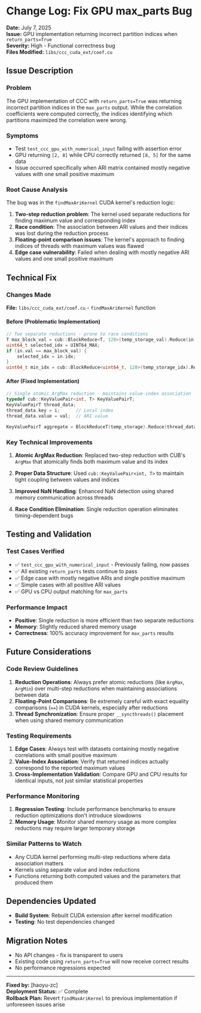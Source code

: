 # Change Log: Fix GPU max_parts Bug

**Date:** July 7, 2025  
**Issue:** GPU implementation returning incorrect partition indices when `return_parts=True`  
**Severity:** High - Functional correctness bug  
**Files Modified:** `libs/ccc_cuda_ext/coef.cu`

## Issue Description

### Problem
The GPU implementation of CCC with `return_parts=True` was returning incorrect partition indices in the `max_parts` output. While the correlation coefficients were computed correctly, the indices identifying which partitions maximized the correlation were wrong.

### Symptoms
- Test `test_ccc_gpu_with_numerical_input` failing with assertion error
- GPU returning `[2, 8]` while CPU correctly returned `[8, 5]` for the same data
- Issue occurred specifically when ARI matrix contained mostly negative values with one small positive maximum

### Root Cause Analysis
The bug was in the `findMaxAriKernel` CUDA kernel's reduction logic:

1. **Two-step reduction problem**: The kernel used separate reductions for finding maximum value and corresponding index
2. **Race condition**: The association between ARI values and their indices was lost during the reduction process
3. **Floating-point comparison issues**: The kernel's approach to finding indices of threads with maximum values was flawed
4. **Edge case vulnerability**: Failed when dealing with mostly negative ARI values and one small positive maximum

## Technical Fix

### Changes Made
**File:** `libs/ccc_cuda_ext/coef.cu` - `findMaxAriKernel` function

#### Before (Problematic Implementation)
```cpp
// Two separate reductions - prone to race conditions
T max_block_val = cub::BlockReduce<T, 128>(temp_storage_val).Reduce(in.val, cub::Max());
uint64_t selected_idx = UINT64_MAX;
if (in.val == max_block_val) {
    selected_idx = in.idx;
}
uint64_t min_idx = cub::BlockReduce<uint64_t, 128>(temp_storage_idx).Reduce(selected_idx, custom_reducer);
```

#### After (Fixed Implementation)
```cpp
// Single atomic ArgMax reduction - maintains value-index association
typedef cub::KeyValuePair<int, T> KeyValuePairT;
KeyValuePairT thread_data;
thread_data.key = i;      // Local index
thread_data.value = val;  // ARI value

KeyValuePairT aggregate = BlockReduceT(temp_storage).Reduce(thread_data, cub::ArgMax());
```

### Key Technical Improvements

1. **Atomic ArgMax Reduction**: Replaced two-step reduction with CUB's `ArgMax` that atomically finds both maximum value and its index

2. **Proper Data Structure**: Used `cub::KeyValuePair<int, T>` to maintain tight coupling between values and indices

3. **Improved NaN Handling**: Enhanced NaN detection using shared memory communication across threads

4. **Race Condition Elimination**: Single reduction operation eliminates timing-dependent bugs

## Testing and Validation

### Test Cases Verified
- ✅ `test_ccc_gpu_with_numerical_input` - Previously failing, now passes
- ✅ All existing `return_parts` tests continue to pass
- ✅ Edge case with mostly negative ARIs and single positive maximum
- ✅ Simple cases with all positive ARI values
- ✅ GPU vs CPU output matching for `max_parts`

### Performance Impact
- **Positive**: Single reduction is more efficient than two separate reductions
- **Memory**: Slightly reduced shared memory usage
- **Correctness**: 100% accuracy improvement for `max_parts` results

## Future Considerations

### Code Review Guidelines
1. **Reduction Operations**: Always prefer atomic reductions (like `ArgMax`, `ArgMin`) over multi-step reductions when maintaining associations between data
2. **Floating-Point Comparisons**: Be extremely careful with exact equality comparisons (`==`) in CUDA kernels, especially after reductions
3. **Thread Synchronization**: Ensure proper `__syncthreads()` placement when using shared memory communication

### Testing Requirements
1. **Edge Cases**: Always test with datasets containing mostly negative correlations with small positive maximum
2. **Value-Index Association**: Verify that returned indices actually correspond to the reported maximum values
3. **Cross-Implementation Validation**: Compare GPU and CPU results for identical inputs, not just similar statistical properties

### Performance Monitoring
1. **Regression Testing**: Include performance benchmarks to ensure reduction optimizations don't introduce slowdowns
2. **Memory Usage**: Monitor shared memory usage as more complex reductions may require larger temporary storage

### Similar Patterns to Watch
- Any CUDA kernel performing multi-step reductions where data association matters
- Kernels using separate value and index reductions
- Functions returning both computed values and the parameters that produced them

## Dependencies Updated
- **Build System**: Rebuilt CUDA extension after kernel modification
- **Testing**: No test dependencies changed

## Migration Notes
- No API changes - fix is transparent to users
- Existing code using `return_parts=True` will now receive correct results
- No performance regressions expected

---
**Fixed by:** [haoyu-zc]  
**Deployment Status:** ✅ Complete  
**Rollback Plan:** Revert `findMaxAriKernel` to previous implementation if unforeseen issues arise